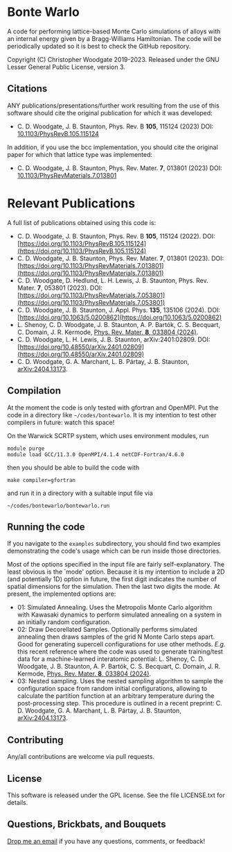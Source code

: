 # Bonte Warlo

A code for performing lattice-based Monte Carlo simulations of alloys with an internal energy given by a Bragg-Williams Hamiltonian. The code will be periodically updated so it is best to check the GitHub repository.

Copyright (C) Christopher Woodgate 2019-2023. Released under the GNU Lesser General Public License, version 3.

## Citations
ANY publications/presentations/further work resulting from the use of this software should cite the original publication for which it was developed:
* C. D. Woodgate, J. B. Staunton, Phys. Rev. B **105**, 115124 (2023)
DOI: [10.1103/PhysRevB.105.115124](https://doi.org/10.1103/PhysRevB.105.115124)

In addition, if you use the bcc implementation, you should cite the original paper for which that lattice type was implemented:
* C. D. Woodgate, J. B. Staunton, Phys. Rev. Mater. **7**, 013801 (2023)
DOI: [10.1103/PhysRevMaterials.7.013801](https://doi.org/10.1103/PhysRevMaterials.7.013801)

# Relevant Publications
A full list of publications obtained using this code is:
* C. D. Woodgate, J. B. Staunton, Phys. Rev. B **105**, 115124 (2022). DOI: [https://doi.org/10.1103/PhysRevB.105.115124](https://doi.org/10.1103/PhysRevB.105.115124)
* C. D. Woodgate, J. B. Staunton, Phys. Rev. Mater. **7**, 013801 (2023). DOI: [https://doi.org/10.1103/PhysRevMaterials.7.013801](https://doi.org/10.1103/PhysRevMaterials.7.013801)
* C. D. Woodgate, D. Hedlund, L. H. Lewis, J. B. Staunton, Phys. Rev. Mater. **7**, 053801 (2023). DOI: [https://doi.org/10.1103/PhysRevMaterials.7.053801](https://doi.org/10.1103/PhysRevMaterials.7.053801)
* C. D. Woodgate, J. B. Staunton, J. Appl. Phys. **135**, 135106 (2024). DOI: [https://doi.org/10.1063/5.0200862](https://doi.org/10.1063/5.0200862)
* L. Shenoy, C. D. Woodgate, J. B. Staunton, A. P. Bartók, C. S. Becquart, C. Domain, J. R. Kermode, [Phys. Rev. Mater. **8**, 033804 (2024)](https://doi.org/10.1103/PhysRevMaterials.8.033804).
* C. D. Woodgate, L. H. Lewis, J. B. Staunton, arXiv:2401:02809. DOI: [https://doi.org/10.48550/arXiv.2401.02809](https://doi.org/10.48550/arXiv.2401.02809)
* C. D. Woodgate, G. A. Marchant, L. B. Pártay, J. B. Staunton, [arXiv:2404.13173](https://doi.org/10.48550/arXiv.2404.13173).

## Compilation
At the moment the code is only tested with gfortran and OpenMPI. Put the code in a directory like `~/codes/bontewarlo`. It is my intention to test other compilers in future: watch this space!

On the Warwick SCRTP system, which uses environment modules, run
```
module purge
module load GCC/11.3.0 OpenMPI/4.1.4 netCDF-Fortran/4.6.0
```
then you should be able to build the code with
```
make compiler=gfortran
```
and run it in a directory with a suitable input file via
```
~/codes/bontewarlo/bontewarlo.run
```

## Running the code
If you navigate to the `examples` subdirectory, you should find two examples demonstrating the code's usage which can be run inside those directories.

Most of the options specified in the input file are fairly self-explanatory. The least obvious is the `mode' option. Because it is my intention to include a 2D (and potentially 1D) option in future, the first digit indicates the number of spatial dimensions for the simulation. Then the last two digits the mode. At present, the implemented options are:
- 01: Simulated Annealing. Uses the Metropolis Monte Carlo algorithm with Kawasaki dynamics to perform simulated annealing on a system in an initially random configuration.
- 02: Draw Decorellated Samples. Optionally performs simulated annealing then draws samples of the grid N Monte Carlo steps apart. Good for generating supercell configurations for use other methods. *E.g.* this recent reference where the code was used to generate training/test data for a machine-learned interatomic potential: L. Shenoy, C. D. Woodgate, J. B. Staunton, A. P. Bartók, C. S. Becquart, C. Domain, J. R. Kermode, [Phys. Rev. Mater. **8**, 033804 (2024)](https://doi.org/10.1103/PhysRevMaterials.8.033804).
- 03: Nested sampling. Uses the nested sampling algorithm to sample the configuration space from random initial configurations, allowing to calculate the partition function at an arbitrary temperature during the post-processing step. This procedure is outlined in a recent preprint: C. D. Woodgate, G. A. Marchant, L. B. Pártay, J. B. Staunton, [arXiv:2404.13173](https://doi.org/10.48550/arXiv.2404.13173).

## Contributing
Any/all contributions are welcome via pull requests. 

## License
This software is released under the GPL license. See the file LICENSE.txt for details.

## Questions, Brickbats, and Bouquets
[Drop me an email](mailto:christopher.woodgate@physics.org) if you have any questions, comments, or feedback!

